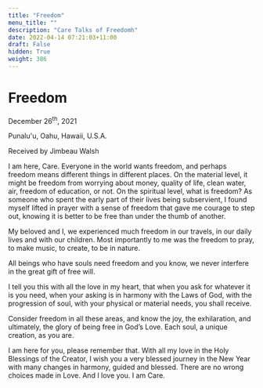 ```yaml
---
title: "Freedom"
menu_title: ""
description: "Care Talks of Freedomh"
date: 2022-04-14 07:21:03+11:00
draft: False
hidden: True
weight: 386
---
```

# Freedom

December 26<sup>th</sup>, 2021

Punalu'u, Oahu, Hawaii, U.S.A.

Received by Jimbeau Walsh   



I am here, Care. Everyone in the world wants freedom, and perhaps freedom means different things in different places. On the material level, it might be freedom from worrying about money, quality of life, clean water, air, freedom of education, or not. On the spiritual level, what is freedom? As someone who spent the early part of their lives being subservient, I found myself lifted in prayer with a sense of freedom that gave me courage to step out, knowing it is better to be free than under the thumb of another. 
  
My beloved and I, we experienced much freedom in our travels, in our daily lives and with our children. Most importantly to me was the freedom to pray, to make music, to create, to be in nature. 
   
All beings who have souls need freedom and you know, we never interfere in the great gift of free will. 
    
I tell you this with all the love in my heart, that when you ask for whatever it is you need, when your asking is in harmony with the Laws of God, with the progression of soul, with your physical or material needs, you shall receive. 
   
Consider freedom in all these areas, and know the joy, the exhilaration, and ultimately, the glory of being free in God’s Love. Each soul, a unique creation, as you are. 
  
I am here for you, please remember that. With all my love in the Holy Blessings of the Creator, I wish you a very blessed journey in the New Year with many changes in harmony, guided and blessed. There are no wrong choices made in Love. And I love you. I am Care.